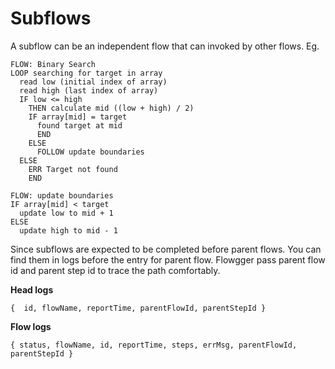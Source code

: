 
# Subflows

A subflow can be an independent flow that can invoked by other flows. Eg.

```flow
FLOW: Binary Search
LOOP searching for target in array
  read low (initial index of array)
  read high (last index of array)
  IF low <= high
    THEN calculate mid ((low + high) / 2)
    IF array[mid] = target
      found target at mid
      END
    ELSE
      FOLLOW update boundaries
  ELSE
    ERR Target not found
    END

FLOW: update boundaries
IF array[mid] < target
  update low to mid + 1
ELSE
  update high to mid - 1
```
Since subflows are expected to be completed before parent flows. You can find them in logs before the entry for parent flow. Flowgger pass parent flow id and parent step id to trace the path comfortably.

**Head logs**

```
{  id, flowName, reportTime, parentFlowId, parentStepId }
```

**Flow logs**
```
{ status, flowName, id, reportTime, steps, errMsg, parentFlowId, parentStepId }
```
